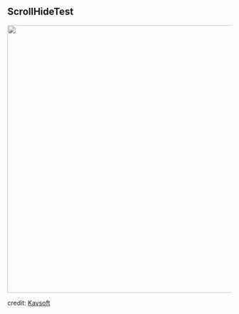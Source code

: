 ## ScrollHideTest
<img height="600" src="https://github.com/samgusa/FunAnimations/assets/45985527/ad3c4094-32f6-4bad-9692-68c6b75cfbee">

credit: [Kavsoft](https://www.youtube.com/watch?v=Q0rb4M6n2ns&t=15s)




